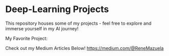 # Deep-Learning Projects

This repository houses some of my projects - feel free to explore and immerse yourself in my AI journey!

My Favorite Project: 

Check out my Medium Articles Below!
https://medium.com/@ReneMazuela
